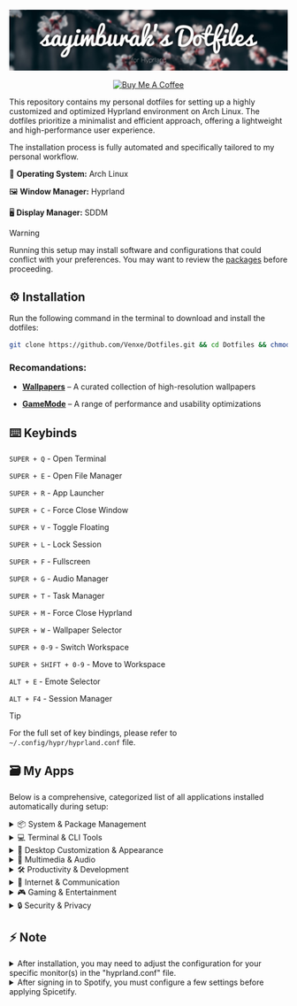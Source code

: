 [![sayimburak's Dotfiles](banner.jpg)](https://github.com/Venxe/Dotfiles)

<p align="center">
  <a href="https://www.buymeacoffee.com/sayimburak" target="_blank"><img src="https://cdn.buymeacoffee.com/buttons/v2/default-yellow.png" alt="Buy Me A Coffee" style="height: 28px !important;" ></a>
</p>

This repository contains my personal dotfiles for setting up a highly customized and optimized Hyprland environment on Arch Linux. The dotfiles prioritize a minimalist and efficient approach, offering a lightweight and high-performance user experience.

The installation process is fully automated and specifically tailored to my personal workflow.

🐧 **Operating System:** Arch Linux

🖼️ **Window Manager:** Hyprland

🖥️ **Display Manager:** SDDM

> [!WARNING]  
> Running this setup may install software and configurations that could conflict with your preferences. You may want to review the [packages](https://github.com/Venxe/Dotfiles/tree/main/installers) before proceeding.


## ⚙️ Installation

Run the following command in the terminal to download and install the dotfiles:
```bash
git clone https://github.com/Venxe/Dotfiles.git && cd Dotfiles && chmod +x installers/install.sh && ./installers/install.sh
```

### Recomandations:

- [**Wallpapers**](https://github.com/sayimburak/wallpapers) – A curated collection of high-resolution wallpapers

- [**GameMode**](https://github.com/FeralInteractive/gamemode) – A range of performance and usability optimizations


## ⌨️ Keybinds

`SUPER + Q`  - Open Terminal

`SUPER + E`  - Open File Manager

`SUPER + R`  - App Launcher

`SUPER + C`  - Force Close Window

`SUPER + V`  - Toggle Floating

`SUPER + L`  - Lock Session

`SUPER + F`  - Fullscreen

`SUPER + G`  - Audio Manager

`SUPER + T`  - Task Manager

`SUPER + M` - Force Close Hyprland

`SUPER + W`  - Wallpaper Selector

`SUPER + 0-9` - Switch Workspace

`SUPER + SHIFT + 0-9` - Move to Workspace

`ALT + E`  - Emote Selector

`ALT + F4`  - Session Manager

> [!Tip]
> For the full set of key bindings, please refer to `~/.config/hypr/hyprland.conf` file.


## 🗃️ My Apps

Below is a comprehensive, categorized list of all applications installed automatically during setup:

<details>
<summary>📦 System & Package Management</summary>

- **pacman-contrib**
- **rsync**
- **cpio**
- **bluez**
- **blueman**
- **wl-clip-persist**
- **thunar**
- **gvfs**
- **libgsf**
- **tumbler**
- **ffmpegthumbnailer**
- **7zip**
- **xarchiver**
- **bleachbit**
- **flatpak**
- **gnome-keyring**
- **gnome-network-displays**
- **com.github.tchx84.Flatseal**
- **io.github.flattool.Warehouse**
</details>

<details>
<summary>💻 Terminal & CLI Tools</summary>

- **fish**
- **starship**
- **fastfetch**
- **myfetch**
- **eza**
- **fd**
- **nnn**
- **less**
- **btop**
- **cava**
- **pulsemixer**
- **clock-rs-git**
</details>

<details>
<summary>🎨 Desktop Customization & Appearance</summary>

- **swww**
- **waybar**
- **swaync**
- **hypridle**
- **hyprlock**
- **hyprpicker**
- **brightnessctl**
- **gammastep**
- **nwg-look**
- **materia-gtk-theme**
- **ttf-fira-sans**
- **ttf-firacode-nerd**
- **ttf-jetbrains-mono**
- **python-pywal16**
- **python-pywalfox**
- **hyprshot**
- **pyprland**
- **wlogout**
- **kora-icon-theme**
- **qogir-icon-theme**
</details>

<details>
<summary>🎥 Multimedia & Audio</summary>

- **mpv**
- **swayimg**
- **qt6-multimedia**
- **easyeffects**
- **lsp-plugins**
- **gst-plugins-bad**
- **calf**
- **obs-studio**
- **spotify**
- **spicetify-cli**
- **spicetify-marketplace-bin**
- **ncspot**
- **yt-dlp**
</details>

<details>
<summary>🛠️ Productivity & Development</summary>

- **libreoffice-fresh**
- **thunderbird**
- **obsidian**
- **code**
- **neovim**
- **cmake**
- **meson**
- **io.github.shiftey.Desktop**
- **io.github.Qalculate**
</details>

<details>
<summary>💬 Internet & Communication</summary>

- **discord**
- **qbittorrent**
- **org.localsend.localsend_app**
- **org.telegram.desktop**
- **it.mijorus.smile**
- **io.github.halfmexican.Mingle**
- **com.rustdesk.RustDesk**
</details>

<details>
<summary>🎮 Gaming & Entertainment</summary>

- **steam**
- **lutris**
- **bastet**
- **cmatrix**
- **pipes-rs**
- **lolcat**
- **asciiquarium**
- **com.heroicgameslauncher.hgl**
- **com.vysp3r.ProtonPlus**
</details>

<details>
<summary>🔒 Security & Privacy</summary>
  
- **bitwarden**
- **io.ente.auth**
- **com.protonvpn.www**
- **org.torproject.torbrowser-launcher**
</details>


## ⚡ Note
<details>
<summary>After installation, you may need to adjust the configuration for your specific monitor(s) in the "hyprland.conf" file.</summary>

You can view your connected monitors and their properties by running the `hyprctl monitors` command in the terminal.
</details>

<details>
<summary>After signing in to Spotify, you must configure a few settings before applying Spicetify.</summary>

```
spicetify backup apply
spicetify config current_theme marketplace
spicetify config custom_apps marketplace
spicetify apply
```
</details>
